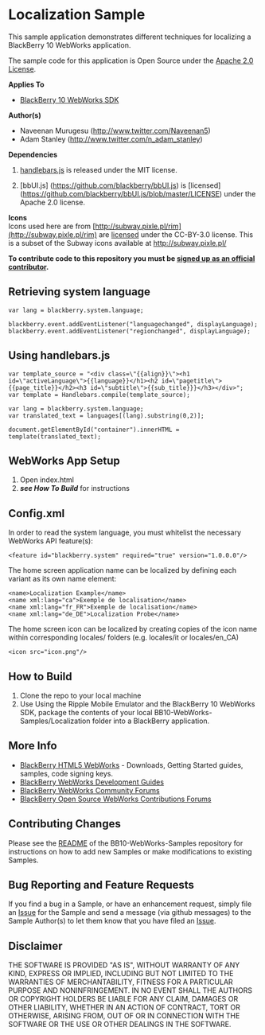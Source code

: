 # Localization Sample

This sample application demonstrates different techniques for localizing a BlackBerry 10 WebWorks application.

The sample code for this application is Open Source under the [Apache 2.0 License](http://www.apache.org/licenses/LICENSE-2.0.html).


**Applies To**

* [BlackBerry 10 WebWorks SDK](https://developer.blackberry.com/html5/download/sdk)

**Author(s)**

* Naveenan Murugesu (http://www.twitter.com/Naveenan5)
* Adam Stanley (http://www.twitter.com/n_adam_stanley)

**Dependencies**

1. [handlebars.js](http://handlebarsjs.com/) is released under the MIT license.

2. [bbUI.js] (https://github.com/blackberry/bbUI.js) is [licensed] (https://github.com/blackberry/bbUI.js/blob/master/LICENSE) under the Apache 2.0 license.

**Icons**<br/>
Icons used here are from [http://subway.pixle.pl/rim](http://subway.pixle.pl/rim) are [licensed](http://creativecommons.org/licenses/by/3.0/) under the CC-BY-3.0 license.  This is a subset of the Subway icons available at http://subway.pixle.pl/


**To contribute code to this repository you must be [signed up as an official contributor](http://blackberry.github.com/howToContribute.html).**


## Retrieving system language

```
var lang = blackberry.system.language;

blackberry.event.addEventListener("languagechanged", displayLanguage);
blackberry.event.addEventListener("regionchanged", displayLanguage);
```

## Using handlebars.js
```
var template_source = "<div class=\"{{align}}\"><h1 id=\"activeLanguage\">{{language}}</h1><h2 id=\"pagetitle\">{{page_title}}</h2><h3 id=\"subtitle\">{{sub_title}}}</h3></div>";
var template = Handlebars.compile(template_source);

var lang = blackberry.system.language;
var translated_text = languages[(lang).substring(0,2)];

document.getElementById("container").innerHTML = template(translated_text);
```


## WebWorks App Setup
1. Open index.html
2. ***see How To Build*** for instructions


## Config.xml
In order to read the system language, you must whitelist the necessary WebWorks API feature(s):

```
<feature id="blackberry.system" required="true" version="1.0.0.0"/>
```

The home screen application name can be localized by defining each variant as its own name element:
```
<name>Localization Example</name>
<name xml:lang="ca">Exemple de localisation</name>
<name xml:lang="fr_FR">Exemple de localisation</name>
<name xml:lang="de_DE">Localization Probe</name>
```

The home screen icon can be localized by creating copies of the icon name within corresponding locales/ folders (e.g. locales/it or locales/en_CA)
```
<icon src="icon.png"/>
```


## How to Build

1. Clone the repo to your local machine
2. Use Using the Ripple Mobile Emulator and the BlackBerry 10 WebWorks SDK, package the contents of your local BB10-WebWorks-Samples/Localization folder into a BlackBerry application.

## More Info

* [BlackBerry HTML5 WebWorks](https://bdsc.webapps.blackberry.com/html5/) - Downloads, Getting Started guides, samples, code signing keys.
* [BlackBerry WebWorks Development Guides](https://bdsc.webapps.blackberry.com/html5/documentation)
* [BlackBerry WebWorks Community Forums](http://supportforums.blackberry.com/t5/Web-and-WebWorks-Development/bd-p/browser_dev)
* [BlackBerry Open Source WebWorks Contributions Forums](http://supportforums.blackberry.com/t5/BlackBerry-WebWorks/bd-p/ww_con)


## Contributing Changes

Please see the [README](https://github.com/blackberry/BB10-WebWorks-Samples) of the BB10-WebWorks-Samples repository for instructions on how to add new Samples or make modifications to existing Samples.


## Bug Reporting and Feature Requests

If you find a bug in a Sample, or have an enhancement request, simply file an [Issue](https://github.com/blackberry/BB10-WebWorks-Samples/issues) for the Sample and send a message (via github messages) to the Sample Author(s) to let them know that you have filed an [Issue](https://github.com/blackberry/BB10-WebWorks-Samples/issues).

## Disclaimer

THE SOFTWARE IS PROVIDED "AS IS", WITHOUT WARRANTY OF ANY KIND, EXPRESS OR IMPLIED, INCLUDING BUT NOT LIMITED TO THE WARRANTIES OF MERCHANTABILITY, FITNESS FOR A PARTICULAR PURPOSE AND NONINFRINGEMENT. IN NO EVENT SHALL THE AUTHORS OR COPYRIGHT HOLDERS BE LIABLE FOR ANY CLAIM, DAMAGES OR OTHER LIABILITY, WHETHER IN AN ACTION OF CONTRACT, TORT OR OTHERWISE, ARISING FROM, OUT OF OR IN CONNECTION WITH THE SOFTWARE OR THE USE OR OTHER DEALINGS IN THE SOFTWARE.


